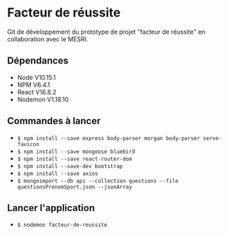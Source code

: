 # Facteur de réussite

Git de développement du prototype de projet "facteur de réussite" en collaboration avec le MESRI.

## Dépendances 

- Node  V10.15.1
- NPM V6.4.1
- React V16.8.2
- Nodemon V1.18.10

## Commandes à lancer


- `$ npm install --save express body-parser morgan body-parser serve-favicon`
- `$ npm install --save mongoose bluebird`
- `$ npm install --save react-router-dom`
- `$ npm install --save-dev bootstrap`
- `$ npm install --save axios`
- `$ mongoimport --db api --collection questions --file questionsPrenomSport.json --jsonArray`


## Lancer l'application

- `$ nodemon facteur-de-reussite`
